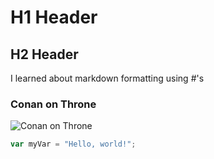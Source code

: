 # H1 Header
## H2 Header
I learned about markdown formatting using #'s
### Conan on Throne
![Conan on Throne](https://github.com/user-attachments/assets/605d8543-fe52-4b53-a3bc-0f4d41ff725d)

``` javascript
var myVar = "Hello, world!";
```

